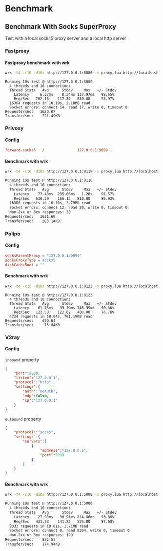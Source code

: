 # Benchmark

## Benchmark With Socks SuperProxy

Test with a local socks5 proxy server and a local http server

### Fastproxy

#### Fastproxy benchmark with wrk

```bash
wrk -t4 -c16 -d10s http://127.0.0.1:8080 -s proxy.lua http://localhost:9090
```

```
Running 10s test @ http://127.0.0.1:8080
  4 threads and 16 connections
  Thread Stats   Avg      Stdev     Max   +/- Stdev
    Latency     6.37ms    8.34ms 127.97ms   98.65%
    Req/Sec   702.18    117.54   830.00     93.97%
  16364 requests in 10.10s, 2.18MB read
  Socket errors: connect 14, read 17, write 0, timeout 0
Requests/sec:   1620.07
Transfer/sec:    221.49KB
```

### Privoxy

#### Config

```ini
forward-socks5   /               127.0.0.1:9099 .
```

#### Benchmark with wrk

```bash
wrk -t4 -c16 -d10s http://127.0.0.1:8118 -s proxy.lua http://localhost:9090
```

```bash
Running 10s test @ http://127.0.0.1:8118
  4 threads and 16 connections
  Thread Stats   Avg      Stdev     Max   +/- Stdev
    Latency    77.48ms  235.06ms   1.28s    91.57%
    Req/Sec   638.29    166.12   810.00     89.02%
  16386 requests in 10.10s, 2.79MB read
  Socket errors: connect 12, read 20, write 0, timeout 0
  Non-2xx or 3xx responses: 20
Requests/sec:   1621.60
Transfer/sec:    283.14KB
```

### Polipo

#### Config

```ini
socksParentProxy = "127.0.0.1:9099"
socksProxyType = socks5
diskCacheRoot = ""
```

#### Benchmark with wrk

```bash
wrk -t4 -c16 -d10s http://127.0.0.1:8123 -s proxy.lua http://localhost:9090
```

```
Running 10s test @ http://127.0.0.1:8123
  4 threads and 16 connections
  Thread Stats   Avg      Stdev     Max   +/- Stdev
    Latency    61.78ms   93.19ms 746.39ms   90.80%
    Req/Sec   123.58    122.62   400.00     76.78%
  4724 requests in 10.04s, 761.19KB read
Requests/sec:    470.64
Transfer/sec:     75.84KB
```

### V2ray

#### Config

`inbound` property

```json
{
    "port":5000,
    "listen":"127.0.0.1",
    "protocol":"http",
    "settings":{
        "auth":"noauth",
        "udp":false,
        "ip":"127.0.0.1"
    }
}
```

`outbound` property

```json
{
    "protocol":"socks",
    "settings":{
        "servers":[
            {
                "address":"127.0.0.1",
                "port":9099
            }
        ]
    }
}
```

#### Benchmark with wrk

```bash
wrk -t4 -c16 -d10s http://127.0.0.1:5000 -s proxy.lua http://localhost:9090
```

```bash
Running 10s test @ http://127.0.0.1:5000
  4 threads and 16 connections
  Thread Stats   Avg      Stdev     Max   +/- Stdev
    Latency    27.99ms   90.91ms 814.86ms   93.80%
    Req/Sec   431.23    141.82   525.00     87.50%
  8333 requests in 10.01s, 1.71MB read
  Socket errors: connect 0, read 8204, write 0, timeout 0
  Non-2xx or 3xx responses: 129
Requests/sec:    832.53
Transfer/sec:    174.94KB
```
